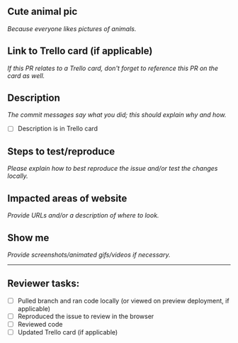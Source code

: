 ## Cute animal pic
_Because everyone likes pictures of animals._



## Link to Trello card (if applicable)
_If this PR relates to a Trello card, don't forget to reference this PR on the card as well._



## Description
_The commit messages say what you did; this should explain why and how._
- [ ] Description is in Trello card



## Steps to test/reproduce
_Please explain how to best reproduce the issue and/or test the changes locally._



## Impacted areas of website
_Provide URLs and/or a description of where to look._



## Show me
_Provide screenshots/animated gifs/videos if necessary._



---

## Reviewer tasks:

- [ ] Pulled branch and ran code locally (or viewed on preview deployment, if applicable)
- [ ] Reproduced the issue to review in the browser
- [ ] Reviewed code
- [ ] Updated Trello card (if applicable)
